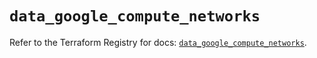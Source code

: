 # `data_google_compute_networks`

Refer to the Terraform Registry for docs: [`data_google_compute_networks`](https://registry.terraform.io/providers/hashicorp/google/5.40.0/docs/data-sources/compute_networks).
